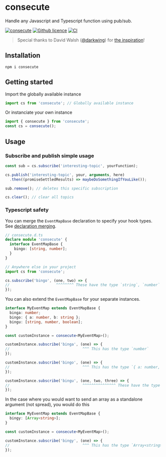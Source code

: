 # consecute
Handle any Javascript and Typescript function using pub/sub.

[![consecute](https://img.shields.io/npm/v/consecute.svg)](https://www.npmjs.com/package/consecute)
[![Github licence](https://img.shields.io/github/license/mats852/consecute)](https://img.shields.io/github/license/mats852/consecute)
[![CI](https://github.com/mats852/consecute/actions/workflows/main.yml/badge.svg)](https://github.com/mats852/consecute/actions/workflows/main.yml)

> Special thanks to David Walsh ([@darkwing](https://github.com/darkwing)) for [the inspiration](https://davidwalsh.name/pubsub-javascript)!

## Installation

```shell
npm i consecute 
```

## Getting started
Import the globally available instance
```ts
import cs from 'consecute'; // Globally available instance
```

Or instanciate your own instance
```ts
import { consecute } from 'consecute';
const cs = consecute();
```

## Usage
### Subscribe and publish simple usage
```ts
const sub = cs.subscribe('interesting-topic', yourFunction);

cs.publish('interesting-topic', your, arguments, here)
  .then((promiseSettledResults) => maybeDoSomethingIfYouLike());

sub.remove(); // deletes this specific subscription

cs.clear(); // clear all topics
```

### Typescript safety

You can merge the `EventMapBase` declaration to specify your hook types. See [declaration merging](https://www.typescriptlang.org/docs/handbook/declaration-merging.html).

```ts
// consecute.d.ts
declare module 'consecute' {
  interface EventMapBase {
    bingo: [string, number];
  }
}

// Anywhere else in your project
import cs from 'consecute';

cs.subscribe('bingo', (one, two) => {
//                     ^^^^^^^^ These have the type `string`, `number`
});
```

You can also extend the `EventMapBase` for your separate instances.

```ts
interface MyEventMap extends EventMapBase {
  binga: number;
  bingo: { a: number, b: string };
  bingu: [string, number, boolean];
}

const customInstance = consecute<MyEventMap>();

customInstance.subscribe('binga', (one) => {
//                                 ^^^ This has the type `number`
});

customInstance.subscribe('bingo', (one) => {
//                                 ^^^ This has the type `{ a: number, b: string }`
});

customInstance.subscribe('bingu', (one, two, three) => {
//                                 ^^^^^^^^^^^^^^^ These have the type `string`, `number` and `boolean` respectively
});
```

In the case where you would want to send an array as a standalone argument (not spread), you would do this

```ts
interface MyEventMap extends EventMapBase {
  bingy: [Array<string>];
}

const customInstance = consecute<MyEventMap>();

customInstance.subscribe('bingy', (one) => {
//                                 ^^^ This has the type `Array<string>`
});
```
